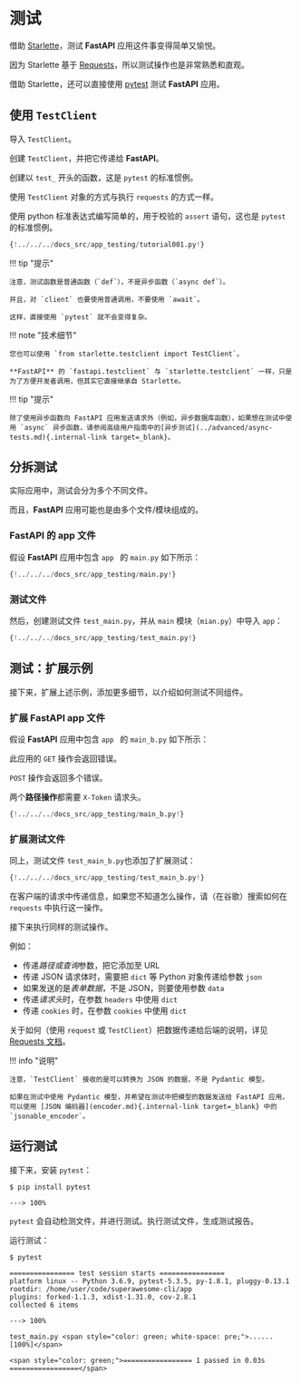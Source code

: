 # 测试

借助 <a href="https://www.starlette.io/testclient/" class="external-link" target="_blank">Starlette</a>，测试 **FastAPI** 应用这件事变得简单又愉悦。

因为 Starlette 基于 <a href="https://requests.readthedocs.io" class="external-link" target="_blank">Requests</a>，所以测试操作也是非常熟悉和直观。

借助 Starlette，还可以直接使用 <a href="https://docs.pytest.org/" class="external-link" target="_blank">pytest</a> 测试 **FastAPI** 应用。

## 使用 `TestClient`

导入 `TestClient`。

创建 `TestClient`，并把它传递给 **FastAPI**。

创建以 `test_` 开头的函数，这是 `pytest` 的标准惯例。

使用 `TestClient` 对象的方式与执行 `requests` 的方式一样。

使用 python 标准表达式编写简单的，用于校验的 `assert` 语句，这也是 `pytest` 的标准惯例。

```Python hl_lines="2  12  15-18"
{!../../../docs_src/app_testing/tutorial001.py!}
```

!!! tip "提示"

    注意，测试函数是普通函数（`def`），不是异步函数（`async def`）。
    
    并且，对 `client` 也要使用普通调用，不要使用 `await`。
    
    这样，直接使用 `pytest` 就不会变得复杂。

!!! note "技术细节"

    您也可以使用 `from starlette.testclient import TestClient`。
    
    **FastAPI** 的 `fastapi.testclient` 与 `starlette.testclient` 一样，只是为了方便开发者调用，但其实它直接继承自 Starlette。

!!! tip "提示"

    除了使用异步函数向 FastAPI 应用发送请求外（例如，异步数据库函数），如果想在测试中使用 `async` 异步函数，请参阅高级用户指南中的[异步测试](../advanced/async-tests.md){.internal-link target=_blank}。

## 分拆测试

实际应用中，测试会分为多个不同文件。

而且，**FastAPI** 应用可能也是由多个文件/模块组成的。

### **FastAPI** 的 app 文件

假设 **FastAPI** 应用中包含 `app ` 的  `main.py` 如下所示：

```Python
{!../../../docs_src/app_testing/main.py!}
```

### 测试文件

然后，创建测试文件 `test_main.py`，并从 `main` 模块（`mian.py`）中导入 `app`：

```Python
{!../../../docs_src/app_testing/test_main.py!}
```

## 测试：扩展示例

接下来，扩展上述示例，添加更多细节，以介绍如何测试不同组件。

### 扩展 **FastAPI** app 文件

假设 **FastAPI** 应用中包含 `app ` 的  `main_b.py` 如下所示：

此应用的 `GET` 操作会返回错误。

`POST` 操作会返回多个错误。

两个**路径操作**都需要 `X-Token` 请求头。

```Python
{!../../../docs_src/app_testing/main_b.py!}
```

### 扩展测试文件

同上，测试文件 `test_main_b.py`也添加了扩展测试：

```Python
{!../../../docs_src/app_testing/test_main_b.py!}
```



在客户端的请求中传递信息，如果您不知道怎么操作，请（在谷歌）搜索如何在 `requests` 中执行这一操作。

接下来执行同样的测试操作。

例如：

* 传递*路径或查询*参数，把它添加至 URL
* 传递 JSON 请求体时，需要把 `dict` 等 Python 对象传递给参数 `json`
* 如果发送的是*表单数据*，不是 JSON，则要使用参数 `data`
* 传递*请求头*时，在参数 `headers` 中使用 `dict`
* 传递 `cookies` 时，在参数 `cookies` 中使用 `dict`

关于如何（使用 `request` 或 `TestClient`）把数据传递给后端的说明，详见 <a href="https://requests.readthedocs.io" class="external-link" target="_blank">Requests 文档</a>。

!!! info "说明"

    注意，`TestClient` 接收的是可以转换为 JSON 的数据，不是 Pydantic 模型。
    
    如果在测试中使用 Pydantic 模型，并希望在测试中把模型的数据发送给 FastAPI 应用，可以使用 [JSON 编码器](encoder.md){.internal-link target=_blank} 中的 `jsonable_encoder`。

## 运行测试

接下来，安装 `pytest`：

<div class="termy">

```console
$ pip install pytest

---> 100%
```

</div>

`pytest` 会自动检测文件，并进行测试。执行测试文件，生成测试报告。

运行测试：

<div class="termy">

```console
$ pytest

================ test session starts ================
platform linux -- Python 3.6.9, pytest-5.3.5, py-1.8.1, pluggy-0.13.1
rootdir: /home/user/code/superawesome-cli/app
plugins: forked-1.1.3, xdist-1.31.0, cov-2.8.1
collected 6 items

---> 100%

test_main.py <span style="color: green; white-space: pre;">......                            [100%]</span>

<span style="color: green;">================= 1 passed in 0.03s =================</span>
```

</div>

